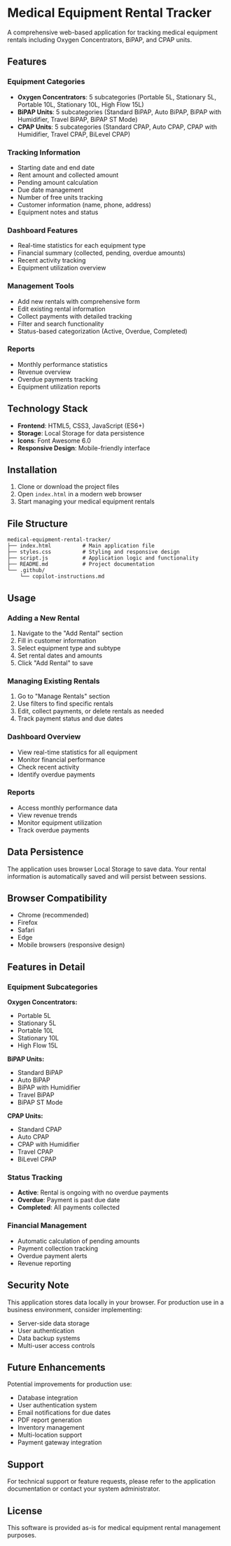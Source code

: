 # Medical Equipment Rental Tracker

A comprehensive web-based application for tracking medical equipment rentals including Oxygen Concentrators, BiPAP, and CPAP units.

## Features

### Equipment Categories

- **Oxygen Concentrators**: 5 subcategories (Portable 5L, Stationary 5L, Portable 10L, Stationary 10L, High Flow 15L)
- **BiPAP Units**: 5 subcategories (Standard BiPAP, Auto BiPAP, BiPAP with Humidifier, Travel BiPAP, BiPAP ST Mode)
- **CPAP Units**: 5 subcategories (Standard CPAP, Auto CPAP, CPAP with Humidifier, Travel CPAP, BiLevel CPAP)

### Tracking Information

- Starting date and end date
- Rent amount and collected amount
- Pending amount calculation
- Due date management
- Number of free units tracking
- Customer information (name, phone, address)
- Equipment notes and status

### Dashboard Features

- Real-time statistics for each equipment type
- Financial summary (collected, pending, overdue amounts)
- Recent activity tracking
- Equipment utilization overview

### Management Tools

- Add new rentals with comprehensive form
- Edit existing rental information
- Collect payments with detailed tracking
- Filter and search functionality
- Status-based categorization (Active, Overdue, Completed)

### Reports

- Monthly performance statistics
- Revenue overview
- Overdue payments tracking
- Equipment utilization reports

## Technology Stack

- **Frontend**: HTML5, CSS3, JavaScript (ES6+)
- **Storage**: Local Storage for data persistence
- **Icons**: Font Awesome 6.0
- **Responsive Design**: Mobile-friendly interface

## Installation

1. Clone or download the project files
2. Open `index.html` in a modern web browser
3. Start managing your medical equipment rentals

## File Structure

```
medical-equipment-rental-tracker/
├── index.html          # Main application file
├── styles.css          # Styling and responsive design
├── script.js           # Application logic and functionality
├── README.md           # Project documentation
└── .github/
    └── copilot-instructions.md
```

## Usage

### Adding a New Rental

1. Navigate to the "Add Rental" section
2. Fill in customer information
3. Select equipment type and subtype
4. Set rental dates and amounts
5. Click "Add Rental" to save

### Managing Existing Rentals

1. Go to "Manage Rentals" section
2. Use filters to find specific rentals
3. Edit, collect payments, or delete rentals as needed
4. Track payment status and due dates

### Dashboard Overview

- View real-time statistics for all equipment
- Monitor financial performance
- Check recent activity
- Identify overdue payments

### Reports

- Access monthly performance data
- View revenue trends
- Monitor equipment utilization
- Track overdue payments

## Data Persistence

The application uses browser Local Storage to save data. Your rental information is automatically saved and will persist between sessions.

## Browser Compatibility

- Chrome (recommended)
- Firefox
- Safari
- Edge
- Mobile browsers (responsive design)

## Features in Detail

### Equipment Subcategories

**Oxygen Concentrators:**

- Portable 5L
- Stationary 5L
- Portable 10L
- Stationary 10L
- High Flow 15L

**BiPAP Units:**

- Standard BiPAP
- Auto BiPAP
- BiPAP with Humidifier
- Travel BiPAP
- BiPAP ST Mode

**CPAP Units:**

- Standard CPAP
- Auto CPAP
- CPAP with Humidifier
- Travel CPAP
- BiLevel CPAP

### Status Tracking

- **Active**: Rental is ongoing with no overdue payments
- **Overdue**: Payment is past due date
- **Completed**: All payments collected

### Financial Management

- Automatic calculation of pending amounts
- Payment collection tracking
- Overdue payment alerts
- Revenue reporting

## Security Note

This application stores data locally in your browser. For production use in a business environment, consider implementing:

- Server-side data storage
- User authentication
- Data backup systems
- Multi-user access controls

## Future Enhancements

Potential improvements for production use:

- Database integration
- User authentication system
- Email notifications for due dates
- PDF report generation
- Inventory management
- Multi-location support
- Payment gateway integration

## Support

For technical support or feature requests, please refer to the application documentation or contact your system administrator.

## License

This software is provided as-is for medical equipment rental management purposes.
